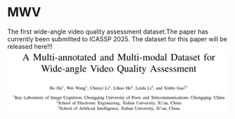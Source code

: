 # MWV
The first wide-angle video quality assessment dataset.The paper has currently been submitted to ICASSP 2025. The dataset for this paper will be released here!!!
![](Paper.png) 
